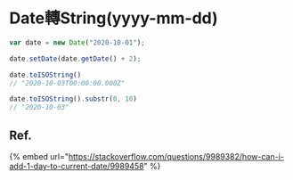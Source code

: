 # Date轉String\(yyyy-mm-dd\)

```javascript
var date = new Date("2020-10-01");

date.setDate(date.getDate() + 2);

date.toISOString()
// "2020-10-03T00:00:00.000Z"

date.toISOString().substr(0, 10)
// "2020-10-03"
```

## Ref.

{% embed url="https://stackoverflow.com/questions/9989382/how-can-i-add-1-day-to-current-date/9989458" %}



